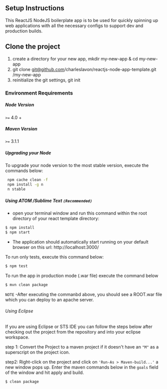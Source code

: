 ## Setup Instructions

This ReactJS NodeJS boilerplate app is to be used for quickly spinning up web applications with all the necessary configs to support dev and production builds.

## Clone the project
1. create a directory for your new app, mkdir my-new-app & cd my-new-app
2. git clone git@github.com/charleslavon/reactjs-node-app-template.git /my-new-app
3. reinitialize the git settings, git init


### Environment Requirements

##### Node Version
  `>=` 4.0 +

##### Maven Version
 `>=` 3.1.1

##### Upgrading your Node
To upgrade your node version to the most stable version, execute the
commands below:

```sh
 npm cache clean -f
 npm install -g n
 n stable
```


##### Using ATOM /Sublime Text `(Recommended)`
 - open your terminal window and run this command within the root directory of
   your react template directory:

```sh
$ npm install
$ npm start
```
- The application should automatically start running on your default browser on this url: http://localhost:3000/

To run only tests, execute this command below:
```sh
$ npm test
```


To run the app in production mode (.war file) execute the command below
```sh
$ mvn clean package
```

`NOTE`
-After executing the commanbd above, you should see a ROOT.war file which you can deploy to an apache server.

###### Using Eclipse
If you are using Eclipse or STS IDE you can follow the steps below after checking out the project from the repository and into your eclipse workspace.

step 1:
Convert the Project to a maven project if it doesn't have an `"M"` as a superscript on the project icon.

step2:
Right-click on the project and click on  `'Run-As > Maven-build...'` a new window pops up.
Enter  the  maven commands below in the `goals` field of the window and hit apply and build.

```sh
$ clean package
```
